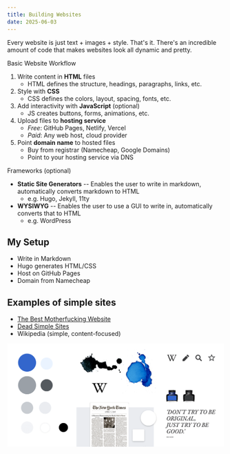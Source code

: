 ```yaml
---
title: Building Websites
date: 2025-06-03
---
```

Every website is just text + images + style. That's it. There's an incredible amount of code that makes websites look all dynamic and pretty.

Basic Website Workflow
1. Write content in **HTML** files
	- HTML defines the structure, headings, paragraphs, links, etc.
2. Style with **CSS**
	- CSS defines the colors, layout, spacing, fonts, etc.
3. Add interactivity with **JavaScript** (optional)
	- JS creates buttons, forms, animations, etc.
4. Upload files to **hosting service**
	- *Free*: GitHub Pages, Netlify, Vercel
	- *Paid*: Any web host, cloud provider
5. Point **domain name** to hosted files
	- Buy from registrar (Namecheap, Google Domains)
	- Point to your hosting service via DNS

Frameworks (optional)
- **Static Site Generators** -- Enables the user to write in markdown, automatically converts markdown to HTML
	- e.g. Hugo, Jekyll, 11ty
- **WYSIWYG** -- Enables the user to use a GUI to write in, automatically converts that to HTML
	- e.g. WordPress

## My Setup
- Write in Markdown
- Hugo generates HTML/CSS
- Host on GitHub Pages
- Domain from Namecheap

## Examples of simple sites
- [The Best Motherfucking Website](https://thebestmotherfucking.website/)
- [Dead Simple Sites](https://deadsimplesites.com/)
- Wikipedia (simple, content-focused)


![Wikipedia's style inspiration sheet](wikipedia-web-design.png)